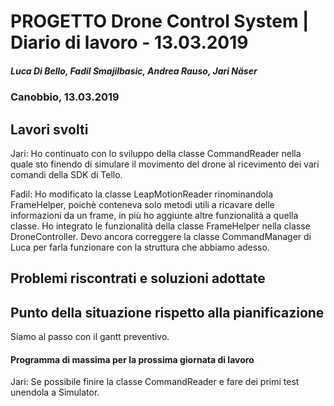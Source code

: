 # PROGETTO Drone Control System | Diario di lavoro - 13.03.2019
##### Luca Di Bello, Fadil Smajilbasic, Andrea Rauso, Jari Näser
### Canobbio, 13.03.2019

## Lavori svolti

Jari:
Ho continuato con lo sviluppo della classe CommandReader nella quale sto finendo di simulare il movimento del drone al ricevimento dei vari comandi della SDK di Tello.

Fadil:
Ho modificato la classe LeapMotionReader rinominandola FrameHelper, poichè conteneva solo metodi utili a ricavare delle informazioni da un frame, in più ho aggiunte altre funzionalità a quella classe. Ho integrato le funzionalità della classe FrameHelper nella classe DroneController. Devo ancora correggere la classe CommandManager di Luca per farla funzionare con la struttura che abbiamo adesso.

##  Problemi riscontrati e soluzioni adottate


##  Punto della situazione rispetto alla pianificazione
Siamo al passo con il gantt preventivo.

#### Programma di massima per la prossima giornata di lavoro
Jari: Se possibile finire la classe CommandReader e fare dei primi test unendola a Simulator.
